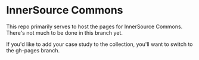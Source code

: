 # InnerSource Commons

This repo primarily serves to host the pages for InnerSource Commons. There's not much to be done in this branch yet.

If you'd like to add your case study to the collection, you'll want to switch to the gh-pages branch.